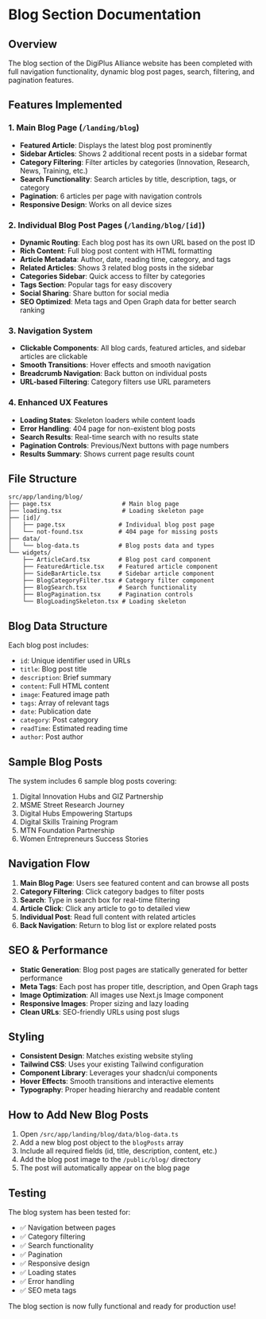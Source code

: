 # Blog Section Documentation

## Overview
The blog section of the DigiPlus Alliance website has been completed with full navigation functionality, dynamic blog post pages, search, filtering, and pagination features.

## Features Implemented

### 1. **Main Blog Page** (`/landing/blog`)
- **Featured Article**: Displays the latest blog post prominently
- **Sidebar Articles**: Shows 2 additional recent posts in a sidebar format
- **Category Filtering**: Filter articles by categories (Innovation, Research, News, Training, etc.)
- **Search Functionality**: Search articles by title, description, tags, or category
- **Pagination**: 6 articles per page with navigation controls
- **Responsive Design**: Works on all device sizes

### 2. **Individual Blog Post Pages** (`/landing/blog/[id]`)
- **Dynamic Routing**: Each blog post has its own URL based on the post ID
- **Rich Content**: Full blog post content with HTML formatting
- **Article Metadata**: Author, date, reading time, category, and tags
- **Related Articles**: Shows 3 related blog posts in the sidebar
- **Categories Sidebar**: Quick access to filter by categories
- **Tags Section**: Popular tags for easy discovery
- **Social Sharing**: Share button for social media
- **SEO Optimized**: Meta tags and Open Graph data for better search ranking

### 3. **Navigation System**
- **Clickable Components**: All blog cards, featured articles, and sidebar articles are clickable
- **Smooth Transitions**: Hover effects and smooth navigation
- **Breadcrumb Navigation**: Back button on individual posts
- **URL-based Filtering**: Category filters use URL parameters

### 4. **Enhanced UX Features**
- **Loading States**: Skeleton loaders while content loads
- **Error Handling**: 404 page for non-existent blog posts
- **Search Results**: Real-time search with no results state
- **Pagination Controls**: Previous/Next buttons with page numbers
- **Results Summary**: Shows current page results count

## File Structure

```
src/app/landing/blog/
├── page.tsx                    # Main blog page
├── loading.tsx                 # Loading skeleton page
├── [id]/
│   ├── page.tsx               # Individual blog post page
│   └── not-found.tsx          # 404 page for missing posts
├── data/
│   └── blog-data.ts           # Blog posts data and types
└── widgets/
    ├── ArticleCard.tsx        # Blog post card component
    ├── FeaturedArticle.tsx    # Featured article component  
    ├── SideBarArticle.tsx     # Sidebar article component
    ├── BlogCategoryFilter.tsx # Category filter component
    ├── BlogSearch.tsx         # Search functionality
    ├── BlogPagination.tsx     # Pagination controls
    └── BlogLoadingSkeleton.tsx # Loading skeleton
```

## Blog Data Structure

Each blog post includes:
- `id`: Unique identifier used in URLs
- `title`: Blog post title
- `description`: Brief summary
- `content`: Full HTML content
- `image`: Featured image path
- `tags`: Array of relevant tags
- `date`: Publication date
- `category`: Post category
- `readTime`: Estimated reading time
- `author`: Post author

## Sample Blog Posts

The system includes 6 sample blog posts covering:
1. Digital Innovation Hubs and GIZ Partnership
2. MSME Street Research Journey
3. Digital Hubs Empowering Startups
4. Digital Skills Training Program
5. MTN Foundation Partnership
6. Women Entrepreneurs Success Stories

## Navigation Flow

1. **Main Blog Page**: Users see featured content and can browse all posts
2. **Category Filtering**: Click category badges to filter posts
3. **Search**: Type in search box for real-time filtering
4. **Article Click**: Click any article to go to detailed view
5. **Individual Post**: Read full content with related articles
6. **Back Navigation**: Return to blog list or explore related posts

## SEO & Performance

- **Static Generation**: Blog post pages are statically generated for better performance
- **Meta Tags**: Each post has proper title, description, and Open Graph tags
- **Image Optimization**: All images use Next.js Image component
- **Responsive Images**: Proper sizing and lazy loading
- **Clean URLs**: SEO-friendly URLs using post slugs

## Styling

- **Consistent Design**: Matches existing website styling
- **Tailwind CSS**: Uses your existing Tailwind configuration
- **Component Library**: Leverages your shadcn/ui components
- **Hover Effects**: Smooth transitions and interactive elements
- **Typography**: Proper heading hierarchy and readable content

## How to Add New Blog Posts

1. Open `/src/app/landing/blog/data/blog-data.ts`
2. Add a new blog post object to the `blogPosts` array
3. Include all required fields (id, title, description, content, etc.)
4. Add the blog post image to the `/public/blog/` directory
5. The post will automatically appear on the blog page

## Testing

The blog system has been tested for:
- ✅ Navigation between pages
- ✅ Category filtering
- ✅ Search functionality
- ✅ Pagination
- ✅ Responsive design
- ✅ Loading states
- ✅ Error handling
- ✅ SEO meta tags

The blog section is now fully functional and ready for production use!
